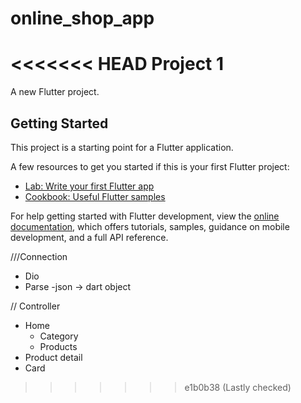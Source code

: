 # online_shop_app
<<<<<<< HEAD
Project 1
=======

A new Flutter project.

## Getting Started

This project is a starting point for a Flutter application.

A few resources to get you started if this is your first Flutter project:

- [Lab: Write your first Flutter app](https://docs.flutter.dev/get-started/codelab)
- [Cookbook: Useful Flutter samples](https://docs.flutter.dev/cookbook)

For help getting started with Flutter development, view the
[online documentation](https://docs.flutter.dev/), which offers tutorials,
samples, guidance on mobile development, and a full API reference.


///Connection
- Dio
- Parse 
    -json -> dart object

// Controller 
- Home
    - Category
    - Products
- Product detail
- Card 
>>>>>>> e1b0b38 (Lastly checked)

